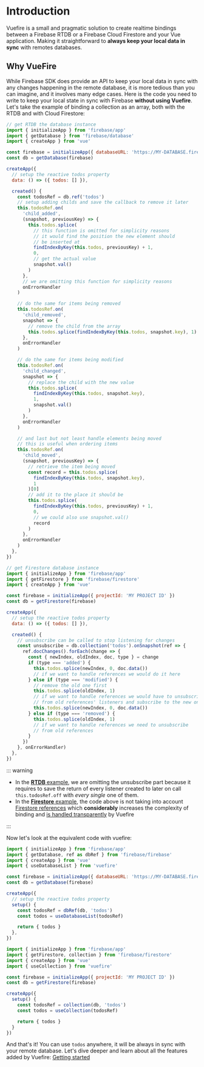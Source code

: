 # Introduction

Vuefire is a small and pragmatic solution to create realtime bindings between a Firebase RTDB or a Firebase Cloud Firestore and your Vue application. Making it straightforward to **always keep your local data in sync** with remotes databases.

## Why VueFire

While Firebase SDK does provide an API to keep your local data in sync with any changes happening in the remote database, it is more tedious than you can imagine, and it involves many edge cases. Here is the code you need to write to keep your local state in sync with Firebase **without using Vuefire**. Let's take the example of binding a collection as an array, both with the RTDB and with Cloud Firestore:

<FirebaseExample id="original">

```js
// get RTDB the database instance
import { initializeApp } from 'firebase/app'
import { getDatabase } from 'firebase/database'
import { createApp } from 'vue'

const firebase = initializeApp({ databaseURL: 'https://MY-DATABASE.firebaseio.com' })
const db = getDatabase(firebase)

createApp({
  // setup the reactive todos property
  data: () => ({ todos: [] }),

  created() {
    const todosRef = db.ref('todos')
    // setup adding childs and save the callback to remove it later
    this.todosRef.on(
      'child_added',
      (snapshot, previousKey) => {
        this.todos.splice(
          // this function is omitted for simplicity reasons
          // it would find the position the new element should
          // be inserted at
          findIndexByKey(this.todos, previousKey) + 1,
          0,
          // get the actual value
          snapshot.val()
        )
      },
      // we are omitting this function for simplicity reasons
      onErrorHandler
    )

    // do the same for items being removed
    this.todosRef.on(
      'child_removed',
      snapshot => {
        // remove the child from the array
        this.todos.splice(findIndexByKey(this.todos, snapshot.key), 1)
      },
      onErrorHandler
    )

    // do the same for items being modified
    this.todosRef.on(
      'child_changed',
      snapshot => {
        // replace the child with the new value
        this.todos.splice(
          findIndexByKey(this.todos, snapshot.key),
          1,
          snapshot.val()
        )
      },
      onErrorHandler
    )

    // and last but not least handle elements being moved
    // this is useful when ordering items
    this.todosRef.on(
      'child_moved',
      (snapshot, previousKey) => {
        // retrieve the item being moved
        const record = this.todos.splice(
          findIndexByKey(this.todos, snapshot.key),
          1
        )[0]
        // add it to the place it should be
        this.todos.splice(
          findIndexByKey(this.todos, previousKey) + 1,
          0,
          // we could also use snapshot.val()
          record
        )
      },
      onErrorHandler
    )
  },
})
```

```js
// get Firestore database instance
import { initializeApp } from 'firebase/app'
import { getFirestore } from 'firebase/firestore'
import { createApp } from 'vue'

const firebase = initializeApp({ projectId: 'MY PROJECT ID' })
const db = getFirestore(firebase)

createApp({
  // setup the reactive todos property
  data: () => ({ todos: [] }),

  created() {
    // unsubscribe can be called to stop listening for changes
    const unsubscribe = db.collection('todos').onSnapshot(ref => {
      ref.docChanges().forEach(change => {
        const { newIndex, oldIndex, doc, type } = change
        if (type === 'added') {
          this.todos.splice(newIndex, 0, doc.data())
          // if we want to handle references we would do it here
        } else if (type === 'modified') {
          // remove the old one first
          this.todos.splice(oldIndex, 1)
          // if we want to handle references we would have to unsubscribe
          // from old references' listeners and subscribe to the new ones
          this.todos.splice(newIndex, 0, doc.data())
        } else if (type === 'removed') {
          this.todos.splice(oldIndex, 1)
          // if we want to handle references we need to unsubscribe
          // from old references
        }
      })
    }, onErrorHandler)
  },
})
```

</FirebaseExample>

::: warning

- In the [**RTDB** example](#original_rtdb), we are omitting the unsubscribe part because it requires to save the return of every listener created to later on call `this.todosRef.off` with _every single_ one of them.
- In the [**Firestore** example](#original_firestore), the code above is not taking into account [Firestore references](https://firebase.google.com/docs/firestore/data-model#references) which **considerably** increases the complexity of binding and [is handled transparently](./realtime-data.md#references-firestore-only) by Vuefire

:::

Now let's look at the equivalent code with vuefire:

<FirebaseExample id="getting-started">

```js
import { initializeApp } from 'firebase/app'
import { getDatabase, ref as dbRef } from 'firebase/firebase'
import { createApp } from 'vue'
import { useDatabaseList } from 'vuefire'

const firebase = initializeApp({ databaseURL: 'https://MY-DATABASE.firebaseio.com' })
const db = getDatabase(firebase)

createApp({
  // setup the reactive todos property
  setup() {
    const todosRef = dbRef(db, 'todos')
    const todos = useDatabaseList(todosRef)

    return { todos }
  },
})
```

```js
import { initializeApp } from 'firebase/app'
import { getFirestore, collection } from 'firebase/firestore'
import { createApp } from 'vue'
import { useCollection } from 'vuefire'

const firebase = initializeApp({ projectId: 'MY PROJECT ID' })
const db = getFirestore(firebase)

createApp({
  setup() {
    const todosRef = collection(db, 'todos')
    const todos = useCollection(todosRef)

    return { todos }
  }
})
```

</FirebaseExample>

And that's it! You can use `todos` anywhere, it will be always in sync with your remote database. Let's dive deeper and learn about all the features added by Vuefire: [Getting started](./getting-started.md)
